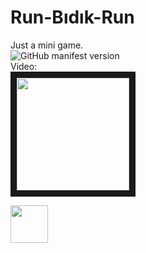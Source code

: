 # Run-Bıdık-Run
Just a mini game.</br>
![GitHub manifest version](https://img.shields.io/badge/version-v0.21.13.4-blue) </br>
Video:</br>
<a href="https://www.youtube.com/embed/8gdwvtzKjOo" target="_blank"><img src="https://img.itch.zone/aW1nLzI4NTQxNzcucG5n/original/TvSbq9.png" 
height="180" border="10" /></a>

[<img src="https://static.itch.io/images/badge-color.svg" height="60"/>](https://cuberkam.itch.io/run-bdk-run)
